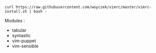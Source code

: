 ```
curl https://raw.githubusercontent.com/woyczek/vimrc/master/vimrc-install.sh | bash -
```

Modules :
- tabular
- syntastic
- vim-puppet
- vim-sensible
